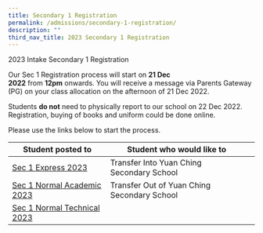 ```yaml
---
title: Secondary 1 Registration
permalink: /admissions/secondary-1-registration/
description: ""
third_nav_title: 2023 Secondary 1 Registration
---
```




2023 Intake Secondary 1 Registration

Our Sec 1 Registration process will start on **21 Dec 2022** from **12pm** onwards. You will receive a message via Parents Gateway (PG) on your class allocation on the afternoon of 21 Dec 2022.  

  

Students **do not** need to physically report to our school on 22 Dec 2022. Registration, buying of books and uniform could be done online. 

  

Please use the links below to start the process.





| Student posted to  | Student who would like to ||
| -------- | -------- | -------- |
| [Sec 1 Express 2023](https://ycssopenhouse.wixsite.com/ycsssec1exp2023)         | Transfer Into Yuan Ching Secondary School |
| [Sec 1 Normal Academic 2023](https://ycssopenhouse.wixsite.com/ycsssec1na2023)          | Transfer Out of Yuan Ching Secondary School |
| [Sec 1 Normal Technical 2023](https://ycssopenhouse.wixsite.com/ycsssec1nt2023)            | 


